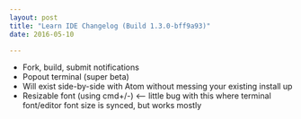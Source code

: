 ```yaml
---
layout: post
title: "Learn IDE Changelog (Build 1.3.0-bff9a93)"
date: 2016-05-10

---
```


+ Fork, build, submit notifications
+ Popout terminal (super beta)
+ Will exist side-by-side with Atom without messing your existing install up
+ Resizable font (using cmd+/-) <— little bug with this where terminal font/editor font size is synced, but works mostly